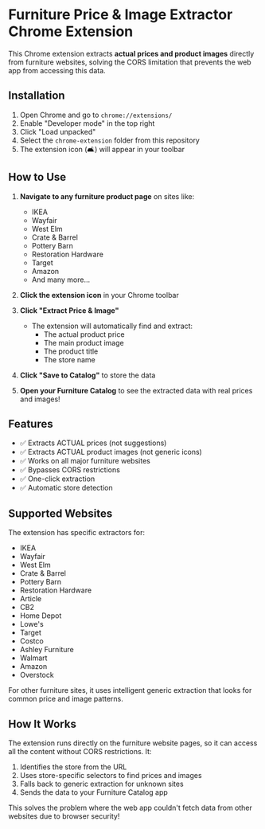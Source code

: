 # Furniture Price & Image Extractor Chrome Extension

This Chrome extension extracts **actual prices and product images** directly from furniture websites, solving the CORS limitation that prevents the web app from accessing this data.

## Installation

1. Open Chrome and go to `chrome://extensions/`
2. Enable "Developer mode" in the top right
3. Click "Load unpacked"
4. Select the `chrome-extension` folder from this repository
5. The extension icon (🛋️) will appear in your toolbar

## How to Use

1. **Navigate to any furniture product page** on sites like:
   - IKEA
   - Wayfair
   - West Elm
   - Crate & Barrel
   - Pottery Barn
   - Restoration Hardware
   - Target
   - Amazon
   - And many more...

2. **Click the extension icon** in your Chrome toolbar

3. **Click "Extract Price & Image"**
   - The extension will automatically find and extract:
     - The actual product price
     - The main product image
     - The product title
     - The store name

4. **Click "Save to Catalog"** to store the data

5. **Open your Furniture Catalog** to see the extracted data with real prices and images!

## Features

- ✅ Extracts ACTUAL prices (not suggestions)
- ✅ Extracts ACTUAL product images (not generic icons)
- ✅ Works on all major furniture websites
- ✅ Bypasses CORS restrictions
- ✅ One-click extraction
- ✅ Automatic store detection

## Supported Websites

The extension has specific extractors for:
- IKEA
- Wayfair
- West Elm
- Crate & Barrel
- Pottery Barn
- Restoration Hardware
- Article
- CB2
- Home Depot
- Lowe's
- Target
- Costco
- Ashley Furniture
- Walmart
- Amazon
- Overstock

For other furniture sites, it uses intelligent generic extraction that looks for common price and image patterns.

## How It Works

The extension runs directly on the furniture website pages, so it can access all the content without CORS restrictions. It:

1. Identifies the store from the URL
2. Uses store-specific selectors to find prices and images
3. Falls back to generic extraction for unknown sites
4. Sends the data to your Furniture Catalog app

This solves the problem where the web app couldn't fetch data from other websites due to browser security!